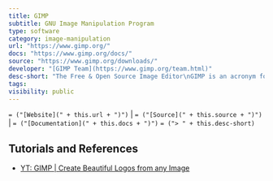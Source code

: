 ```yaml
---
title: GIMP
subtitle: GNU Image Manipulation Program
type: software
category: image-manipulation
url: "https://www.gimp.org/"
docs: "https://www.gimp.org/docs/"
source: "https://www.gimp.org/downloads/"
developer: "[GIMP Team](https://www.gimp.org/team.html)"
desc-short: "The Free & Open Source Image Editor\nGIMP is an acronym for GNU Image Manipulation Program. It is a freely distributed program for such tasks as photo retouching, image composition and image authoring. The terms of usage and rules about copying are clearly listed in the [GNU General Public License](https://www.gimp.org/about/COPYING). There is a nice [Frequently Asked Questions (FAQ)](https://www.gimp.org/docs/userfaq.html) page.\n"
tags:
visibility: public
---
```

`= ("[Website](" + this.url + ")")` |  `= ("[Source](" + this.source + ")")` | `= ("[Documentation](" + this.docs + ")")`
`= ("> " + this.desc-short)`

## Tutorials and References
- [YT: GIMP | Create Beautiful Logos from any Image](https://www.youtube.com/watch?v=RNQ-MtDxqmo)
